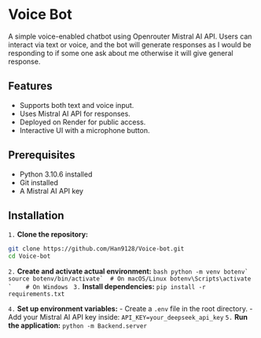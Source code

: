 # Voice Bot
A simple voice-enabled chatbot using Openrouter Mistral AI API. Users can interact via text or voice, and the bot will generate responses as I would be responding to if some one ask about me otherwise it will give general response.

## Features
- Supports both text and voice input.
- Uses Mistral AI API for responses.
- Deployed on Render for public access.
- Interactive UI with a microphone button.

## Prerequisites
- Python 3.10.6 installed
- Git installed
- A Mistral AI API key

## Installation
`1.` **Clone the repository:** 
   ```bash
   git clone https://github.com/Han9128/Voice-bot.git
   cd Voice-bot
   ```
`2.` **Create and activate actual environment:**
    ```bash
    python -m venv botenv`
    source botenv/bin/activate`  # On macOS/Linux
    botenv\Scripts\activate `    # On Windows
    ```
`3.` **Install dependencies:**
`pip install -r requirements.txt`

`4.` **Set up environment variables:**
    - Create a `.env` file in the root directory.
    - Add your Mistral AI API key inside:
    `API_KEY=your_deepseek_api_key`
`5.` **Run the application:**
`python -m Backend.server`




